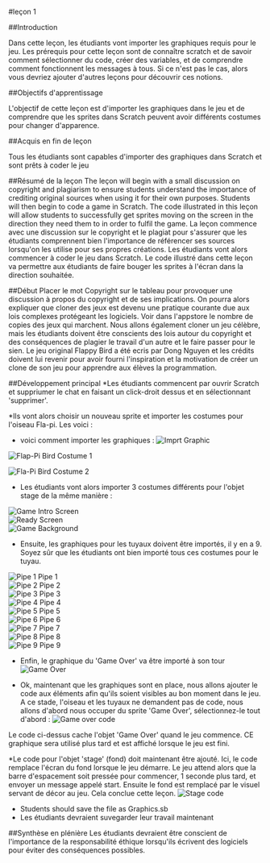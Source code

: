 #leçon 1

##Introduction

Dans cette leçon, les étudiants vont importer les graphiques requis pour le jeu. Les prérequis pour cette leçon sont de connaître scratch et de savoir comment sélectionner du code, créer des variables, et de comprendre comment fonctionnent les messages à tous. Si ce n'est pas le cas, alors vous devriez ajouter d'autres leçons pour découvrir ces notions.

##Objectifs d'apprentissage

L'objectif de cette leçon est d'importer les graphiques dans le jeu et de comprendre que les sprites dans Scratch peuvent avoir différents costumes pour changer d'apparence.

##Acquis en fin de leçon

Tous les étudiants sont capables d'importer des graphiques dans Scratch et sont prêts à coder le jeu

##Résumé de la leçon
The leçon will begin with a small discussion on copyright and plagiarism to ensure students understand the importance of crediting original sources when using it for their own purposes. Students will then begin to code a game in Scratch. The code illustrated in this leçon will allow students to successfully get sprites moving on the screen in the direction they need them to in order to fulfil the game.
La leçon commence avec une discussion sur le copyright et le plagiat pour s'assurer que les étudiants comprennent bien l'importance de référencer ses sources lorsqu'on les utilise pour ses propres créations. Les étudiants vont alors commencer à coder le jeu dans Scratch. Le code illustré dans cette leçon va permettre aux étudiants de faire bouger les sprites à l'écran dans la direction souhaitée.

##Début
Placer le mot Copyright sur le tableau pour provoquer une discussion à propos du copyright et de ses implications. On pourra alors expliquer que cloner des jeux est devenu une pratique courante due aux lois complexes protégeant les logiciels. Voir dans l'appstore le nombre de copies des jeux qui marchent. Nous allons également cloner un jeu célèbre, mais les étudiants doivent être conscients des lois autour du copyright et des conséquences de plagier le travail d'un autre et le faire passer pour le sien. Le jeu original Flappy Bird a été ecris par Dong Nguyen et les crédits doivent lui revenir pour avoir fourni l'inspiration et la motivation de créer un clone de son jeu pour apprendre aux élèves la programmation.

##Développement principal
*Les étudiants commencent par ouvrir Scratch et suppriumer le chat en faisant un click-droit dessus et en sélectionnant 'supprimer'.

*Ils vont alors choisir un nouveau sprite et importer les costumes pour l'oiseau Fla-pi. Les voici :


* voici comment importer les graphiques :
![Imprt Graphic](https://github.com/AllenHeard/Fla-Pi-Bird/blob/master/Screenshots/Import%20Graphic%20Screen%20Shot.fw.png?raw=true)  
  
![Flap-Pi Bird Costume 1](https://github.com/AllenHeard/Fla-Pi-Bird/blob/master/Graphics/Flappy.fw.png?raw=true)  
  
![Fla-Pi Bird Costume 2](https://github.com/AllenHeard/Fla-Pi-Bird/blob/master/Graphics/Flappy2.fw.png?raw=true)  

* Les étudiants vont alors importer 3 costumes différents pour l'objet stage de la même manière :  

![Game Intro Screen](https://github.com/AllenHeard/Fla-Pi-Bird/blob/master/Graphics/Intro.png?raw=true)  
![Ready Screen](https://github.com/AllenHeard/Fla-Pi-Bird/blob/master/Graphics/Ready.fw.png?raw=true)  
![Game Background](https://github.com/AllenHeard/Fla-Pi-Bird/blob/master/Graphics/Background.png?raw=true)  

 
* Ensuite, les graphiques pour les tuyaux doivent être importés, il y en a 9. Soyez sûr que les étudiants ont bien importé tous ces costumes pour le tuyau.

![Pipe 1](https://github.com/AllenHeard/Fla-Pi-Bird/blob/master/Graphics/Pipes/Pipe1.png?raw=true) Pipe 1  
![Pipe 2](https://github.com/AllenHeard/Fla-Pi-Bird/blob/master/Graphics/Pipes/Pipe2.png?raw=true) Pipe 2  
![Pipe 3](https://github.com/AllenHeard/Fla-Pi-Bird/blob/master/Graphics/Pipes/Pipe3.png?raw=true) Pipe 3  
![Pipe 4](https://github.com/AllenHeard/Fla-Pi-Bird/blob/master/Graphics/Pipes/Pipe4.png?raw=true) Pipe 4  
![Pipe 5](https://github.com/AllenHeard/Fla-Pi-Bird/blob/master/Graphics/Pipes/Pipe5.png?raw=true) Pipe 5  
![Pipe 6](https://github.com/AllenHeard/Fla-Pi-Bird/blob/master/Graphics/Pipes/Pipe6.png?raw=true) Pipe 6  
![Pipe 7](https://github.com/AllenHeard/Fla-Pi-Bird/blob/master/Graphics/Pipes/Pipe7.png?raw=true) Pipe 7  
![Pipe 8](https://github.com/AllenHeard/Fla-Pi-Bird/blob/master/Graphics/Pipes/Pipe8.png?raw=true) Pipe 8  
![Pipe 9](https://github.com/AllenHeard/Fla-Pi-Bird/blob/master/Graphics/Pipes/Pipe9.png?raw=true) Pipe 9  

* Enfin, le graphique du 'Game Over' va être importé à son tour
![Game Over](https://github.com/AllenHeard/Fla-Pi-Bird/blob/master/Graphics/GameOver.fw.png?raw=true)  

* Ok, maintenant que les graphiques sont en place, nous allons ajouter le code aux éléments afin qu'ils soient visibles au bon moment dans le jeu. A ce stade, l'oiseau et les tuyaux ne demandent pas de code, nous allons d'abord nous occuper du sprite 'Game Over', sélectionnez-le tout d'abord :
![Game over code](https://github.com/AllenHeard/Fla-Pi-Bird/blob/master/Code%20Blocks%20by%20leçon/1%20Graphics/Game%20Over%20Code.JPG?raw=true)  

Le code ci-dessus cache l'objet 'Game Over' quand le jeu commence. CE graphique sera utilisé plus tard et est affiché lorsque le jeu est fini.

*Le code pour l'objet 'stage' (fond) doit maintenant être ajouté. Ici, le code remplace l'écran du fond lorsque le jeu démarre. Le jeu attend alors que la barre d'espacement soit pressée pour commencer, 1 seconde plus tard, et envoyer un message appelé start. Ensuite le fond est remplacé par le visuel servant de décor au jeu. Cela conclue cette leçon.
![Stage code](https://github.com/AllenHeard/Fla-Pi-Bird/blob/master/Code%20Blocks%20by%20leçon/1%20Graphics/Stage%20Code.JPG?raw=true)  
* Students should save the file as Graphics.sb 
* Les étudiants devraient suvegarder leur travail maintenant

##Synthèse en plénière
  Les étudiants devraient être conscient de l'importance de la responsabilité éthique lorsqu'ils écrivent des logiciels pour éviter des conséquences possibles.
 
